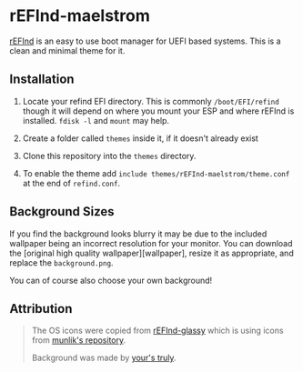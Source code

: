 # rEFInd-maelstrom

[rEFInd](http://www.rodsbooks.com/refind/) is an easy to use boot manager for UEFI
based systems. This is a clean and minimal theme for it.

## Installation

 1. Locate your refind EFI directory. This is commonly `/boot/EFI/refind`
    though it will depend on where you mount your ESP and where rEFInd is
    installed. `fdisk -l` and `mount` may help.

 2. Create a folder called `themes` inside it, if it doesn't already exist

 3. Clone this repository into the `themes` directory.

 4. To enable the theme add `include themes/rEFInd-maelstrom/theme.conf` at the end of
    `refind.conf`.

## Background Sizes

If you find the background looks blurry it may be due to the included wallpaper
being an incorrect resolution for your monitor. You can download the [original
high quality wallpaper][wallpaper], resize it as appropriate, and replace the
`background.png`.

You can of course also choose your own background!

## Attribution

> The OS icons were copied from [rEFInd-glassy][glassy] which is using icons from [munlik's repository][munlik].
>
> Background was made by [your's truly][maelstrom].

[glassy]: https://github.com/Pr0cella/rEFInd-glassy#attributions
[munlik]: https://github.com/munlik/refind-theme-regular
[maelstrom]: https://www.newgrounds.com/art/view/patchstep/maelstrom